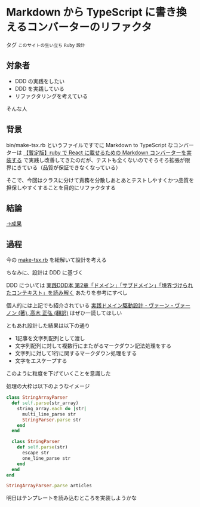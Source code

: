 # Markdown から TypeScript に書き換えるコンバーターのリファクタ

タグ `このサイトの生い立ち` `Ruby` `設計`

## 対象者

* DDD の実践をしたい
* DDD を実践している
* リファクタリングを考えている

そんな人

## 背景

bin/make-tsx.rb というファイルですでに Markdown to TypeScript なコンバーターは [【暫定版】ruby で React に載せるための Markdown コンバーターを実装する](http://localhost:3000/2019-06-29) で実践し改善してきたのだが、テストも全くないのでそろそろ拡張が限界にきている（品質が保証できなくなっている）

 

そこで、今回はクラスに分けて責務を分散しあとあとテストしやすくかつ品質を担保しやすくすることを目的にリファクタする

## 結論

[→成果](https://github.com/shimomuh/shimomuh.github.io/commit/d2c49b293127bcb8f51b9dd4d03a03ab934bf5ad)

## 過程

今の [make-tsx.rb](https://github.com/shimomuh/shimomuh.github.io/blob/feature/2019-07-08/bin/make-tsx.rb) を紐解いて設計を考える

ちなみに、設計は DDD に基づく

DDD については [実践DDD本 第2章「ドメイン」「サブドメイン」「境界づけられたコンテキスト」を読み解く](https://codezine.jp/article/detail/9744) あたりを参考にすべし

個人的には上記でも紹介されている [実践ドメイン駆動設計 - ヴァーン・ヴァーノン  (著), 高木 正弘 (翻訳)](https://www.amazon.co.jp/%E5%AE%9F%E8%B7%B5%E3%83%89%E3%83%A1%E3%82%A4%E3%83%B3%E9%A7%86%E5%8B%95%E8%A8%AD%E8%A8%88-Object-Oriented-SELECTION-%E3%83%B4%E3%82%A1%E3%83%BC%E3%83%B3%E3%83%BB%E3%83%B4%E3%82%A1%E3%83%BC%E3%83%8E%E3%83%B3/dp/479813161X) はぜひ一読してほしい

 

ともあれ設計した結果は以下の通り

* 1記事を文字列配列として渡し
* 文字列配列に対して複数行にまたがるマークダウン記法処理をする
* 文字列に対して1行に関するマークダウン処理をする
* 文字をエスケープする

このように粒度を下げていくことを意識した

処理の大枠は以下のようなイメージ

```ruby
class StringArrayParser
  def self.parse(str_array)
    string_array.each do |str|
      multi_line_parse str
      StringParser.parse str
    end
  end

  class StringParser
    def self.parse(str)
      escape str
      one_line_parse str
    end
  end
end

StringArrayParser.parse articles
```

明日はテンプレートを読み込むところを実装しようかな
